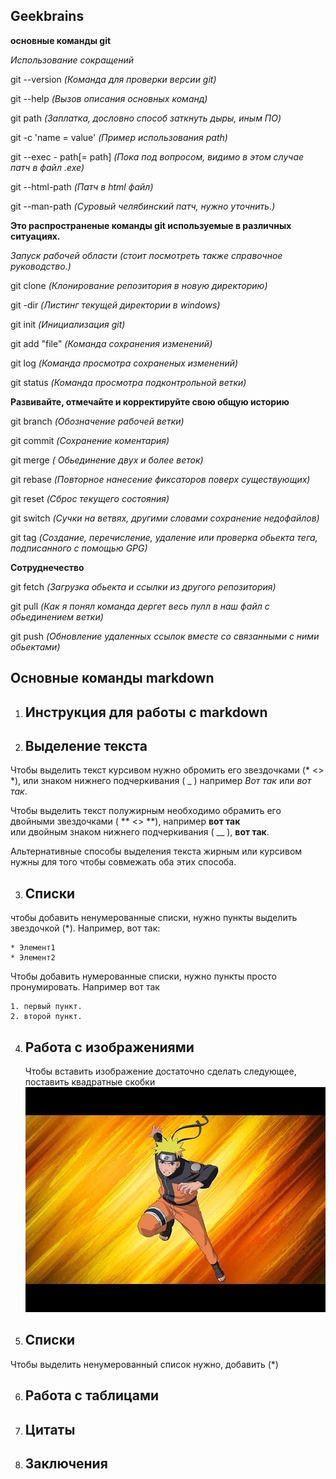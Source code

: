  ## Geekbrains ##

**основные команды git**


*Использование сокращений*

git --version  *(Команда для проверки версии git)*

git --help  *(Вызов описания основных команд)*

git path    *(Заплатка, дословно способ заткнуть дыры, иным ПО)*

git -c 'name = value'   *(Пример использования path)*

git --exec - path[= path]   *(Пока под вопросом, видимо в этом случае патч в файл .exe)*

git --html-path *(Патч в html файл)*

git --man-path *(Суровый челябинский патч, нужно уточнить.)*


**Это распространеные команды git используемые в различных ситуациях.**

*Запуск рабочей области (стоит посмотреть также справочное руководство.)*

git clone *(Клонирование репозитория в новую директорию)*

git -dir    *(Листинг текущей директории в windows)*

git init		*(Инициализация git)*


git add "file" *(Команда сохранения изменений)*


git log		*(Команда просмотра сохраненых изменений)*

git status	*(Команда просмотра подконтрольной ветки)*




**Развивайте, отмечайте и корректируйте свою общую историю**

git branch  *(Обозначение рабочей ветки)*

git commit	*(Сохранение коментария)*
 
git merge *( Обьединение двух и более веток)*

git rebase *(Повторное нанесение фиксаторов поверх существующих)*

git reset *(Сброс текущего состояния)*

git switch *(Сучки на ветвях, другими словами сохранение недофайлов)* 

git tag *(Создание, перечисление, удаление или проверка обьекта тега, подписанного с помощью GPG)*

**Сотруднечество**

git fetch *(Загрузка обьекта и ссылки из другого репозитория)*

git pull *(Как я понял команда дергет весь пулл в наш файл с обьединением ветки)*

git push *(Обновление удаленных ссылок вместе со связанными с ними обьектами)*
## Основные команды markdown ##

1. ## Инструкция для работы с markdown 

2. ## Выделение текста
   
Чтобы выделить текст курсивом нужно обромить его звездочками (* <> *), или знаком нижнего подчеркивания ( _ ) например *Вот так*
или _вот так_.

Чтобы выделить текст полужирным необходимо обрамить его двойными звездочками ( ** <> **), например **вот так**   
или двойным знаком нижнего подчеркивания ( __ ), __вот так__.

Альтернативные способы выделения текста жирным или курсивом нужны для того чтобы совмежать оба этих способа.


3. ## Списки
   
чтобы добавить ненумерованные списки, нужно пункты выделить звездочкой (*).
Например, вот так:

    * Элемент1
    * Элемент2

Чтобы добавить нумерованные списки, нужно пункты просто пронумировать.
Например вот так

    1. первый пункт.
    2. второй пункт.
   
4. ## Работа с изображениями
   
   Чтобы вставить изображение достаточно сделать следующее, поставить квадратные скобки ![ привет мы наруто!](hqdefault.jpg)
  
5. ## Списки
   
Чтобы выделить ненумерованный список нужно, добавить (*)
   
6. ## Работа с таблицами

7. ## Цитаты

8. ## Заключения
   
